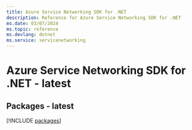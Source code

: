 ```yaml
---
title: Azure Service Networking SDK for .NET
description: Reference for Azure Service Networking SDK for .NET
ms.date: 03/07/2024
ms.topic: reference
ms.devlang: dotnet
ms.service: servicenetworking
---
```

# Azure Service Networking SDK for .NET - latest
## Packages - latest
[!INCLUDE [packages](service-networking-index.md)]